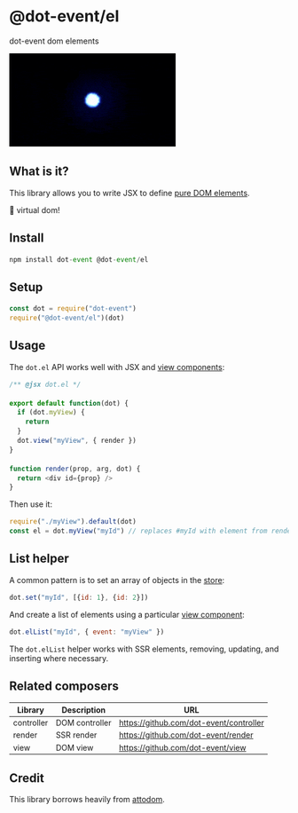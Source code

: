 # @dot-event/el

dot-event dom elements

![element](element.gif)

## What is it?

This library allows you to write JSX to define [pure DOM elements](https://developer.mozilla.org/en-US/docs/Web/API/Element).

🚫 virtual dom!

## Install

```js
npm install dot-event @dot-event/el
```

## Setup

```js
const dot = require("dot-event")
require("@dot-event/el")(dot)
```

## Usage

The `dot.el` API works well with JSX and [view components](https://github.com/dot-event/view):

```js
/** @jsx dot.el */

export default function(dot) {
  if (dot.myView) {
    return
  }
  dot.view("myView", { render })
}

function render(prop, arg, dot) {
  return <div id={prop} />
}
```

Then use it:

```js
require("./myView").default(dot)
const el = dot.myView("myId") // replaces #myId with element from render
```

## List helper

A common pattern is to set an array of objects in the [store](https://github.com/dot-event/store2):

```js
dot.set("myId", [{id: 1}, {id: 2}])
```

And create a list of elements using a particular [view component](https://github.com/dot-event/view):

```js
dot.elList("myId", { event: "myView" })
```

The `dot.elList` helper works with SSR elements, removing, updating, and inserting where necessary.

## Related composers

| Library    | Description    | URL                                     |
| ---------- | -------------- | --------------------------------------- |
| controller | DOM controller | https://github.com/dot-event/controller |
| render     | SSR render     | https://github.com/dot-event/render     |
| view       | DOM view       | https://github.com/dot-event/view       |

## Credit

This library borrows heavily from [attodom](https://github.com/hville/attodom).
